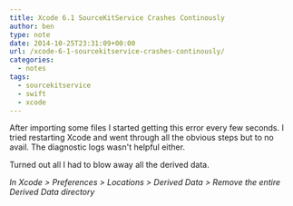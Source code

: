 ```yaml
---
title: Xcode 6.1 SourceKitService Crashes Continously
author: ben
type: note
date: 2014-10-25T23:31:09+00:00
url: /xcode-6-1-sourcekitservice-crashes-continously/
categories:
  - notes
tags:
  - sourcekitservice
  - swift
  - xcode
---
```


After importing some files I started getting this error every few seconds. I tried restarting Xcode and went through all the obvious steps but to no avail. The diagnostic logs wasn't helpful either.

Turned out all I had to blow away all the derived data.

_In Xcode > Preferences > Locations > Derived Data > Remove the entire Derived Data directory_
